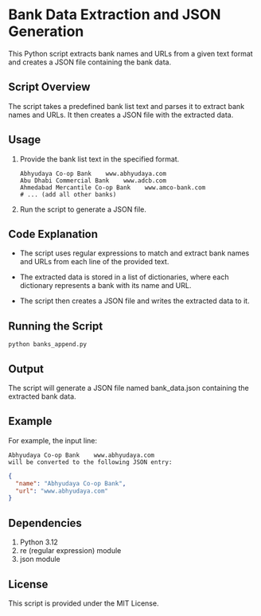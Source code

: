 # Bank Data Extraction and JSON Generation

This Python script extracts bank names and URLs from a given text format and creates a JSON file containing the bank data.

## Script Overview

The script takes a predefined bank list text and parses it to extract bank names and URLs. It then creates a JSON file with the extracted data.

## Usage

1. Provide the bank list text in the specified format.

   ```plaintext
   Abhyudaya Co-op Bank    www.abhyudaya.com
   Abu Dhabi Commercial Bank    www.adcb.com
   Ahmedabad Mercantile Co-op Bank    www.amco-bank.com
   # ... (add all other banks)
   ```

2. Run the script to generate a JSON file.

## Code Explanation

- The script uses regular expressions to match and extract bank names and URLs from each line of the provided text.

- The extracted data is stored in a list of dictionaries, where each dictionary represents a bank with its name and URL.

- The script then creates a JSON file and writes the extracted data to it.

## Running the Script

```
python banks_append.py
```

## Output

The script will generate a JSON file named bank_data.json containing the extracted bank data.

## Example

For example, the input line:

```plaintext
Abhyudaya Co-op Bank    www.abhyudaya.com
will be converted to the following JSON entry:
```

```json
{
  "name": "Abhyudaya Co-op Bank",
  "url": "www.abhyudaya.com"
}
```

## Dependencies

1. Python 3.12
2. re (regular expression) module
3. json module

## License

This script is provided under the MIT License.
